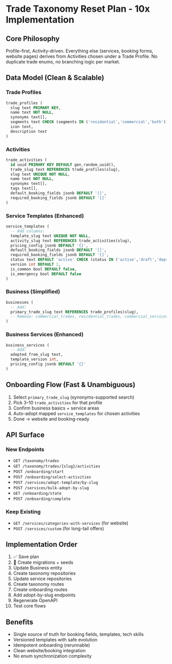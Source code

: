 # Trade Taxonomy Reset Plan - 10x Implementation

## Core Philosophy
Profile-first, Activity-driven. Everything else (services, booking forms, website pages) derives from Activities chosen under a Trade Profile. No duplicate trade enums, no branching logic per market.

## Data Model (Clean & Scalable)

### Trade Profiles
```sql
trade_profiles (
  slug text PRIMARY KEY,
  name text NOT NULL,
  synonyms text[],
  segments text CHECK (segments IN ('residential','commercial','both')),
  icon text,
  description text
)
```

### Activities  
```sql
trade_activities (
  id uuid PRIMARY KEY DEFAULT gen_random_uuid(),
  trade_slug text REFERENCES trade_profiles(slug),
  slug text UNIQUE NOT NULL,
  name text NOT NULL,
  synonyms text[],
  tags text[],
  default_booking_fields jsonb DEFAULT '[]',
  required_booking_fields jsonb DEFAULT '[]'
)
```

### Service Templates (Enhanced)
```sql
service_templates (
  -- Add columns:
  template_slug text UNIQUE NOT NULL,
  activity_slug text REFERENCES trade_activities(slug),
  pricing_config jsonb DEFAULT '{}',
  default_booking_fields jsonb DEFAULT '[]',
  required_booking_fields jsonb DEFAULT '[]',
  status text DEFAULT 'active' CHECK (status IN ('active','draft','deprecated')),
  version int DEFAULT 1,
  is_common bool DEFAULT false,
  is_emergency bool DEFAULT false
)
```

### Business (Simplified)
```sql
businesses (
  -- Add:
  primary_trade_slug text REFERENCES trade_profiles(slug),
  -- Remove: commercial_trades, residential_trades, commercial_services, residential_services
)
```

### Business Services (Enhanced)
```sql
business_services (
  -- Add:
  adopted_from_slug text,
  template_version int,
  pricing_config jsonb DEFAULT '{}'
)
```

## Onboarding Flow (Fast & Unambiguous)
1. Select `primary_trade_slug` (synonyms-supported search)
2. Pick 3–10 `trade_activities` for that profile  
3. Confirm business basics + service areas
4. Auto-adopt mapped `service_templates` for chosen activities
5. Done → website and booking-ready

## API Surface
### New Endpoints
- `GET /taxonomy/trades`
- `GET /taxonomy/trades/{slug}/activities`
- `POST /onboarding/start`
- `POST /onboarding/select-activities`
- `POST /services/adopt-template/by-slug`
- `POST /services/bulk-adopt-by-slug`
- `GET /onboarding/state`
- `POST /onboarding/complete`

### Keep Existing
- `GET /services/categories-with-services` (for website)
- `POST /services/custom` (for long-tail offers)

## Implementation Order
1. ✅ Save plan
2. 🔄 Create migrations + seeds
3. Update Business entity 
4. Create taxonomy repositories
5. Update service repositories
6. Create taxonomy routes
7. Create onboarding routes
8. Add adopt-by-slug endpoints
9. Regenerate OpenAPI
10. Test core flows

## Benefits
- Single source of truth for booking fields, templates, tech skills
- Versioned templates with safe evolution
- Idempotent onboarding (rerunnable)
- Clean website/booking integration
- No enum synchronization complexity
